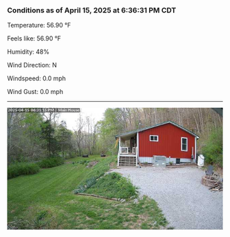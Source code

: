 ### Conditions as of April 15, 2025 at 6:36:31 PM CDT 

Temperature: 56.90 &deg;F

Feels like: 56.90 &deg;F

Humidity: 48%

Wind Direction: N

Windspeed: 0.0 mph

Wind Gust: 0.0 mph

---

<img src="./images/latest.jpeg"/>

